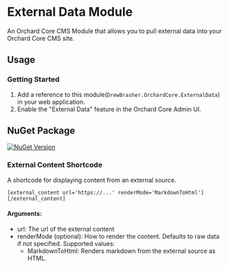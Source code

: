 ﻿# External Data Module
An Orchard Core CMS Module that allows you to pull external data into your Orchard Core CMS site.

## Usage
### Getting Started
1. Add a reference to this module(`DrewBrasher.OrchardCore.ExternalData`) in your web application.
2. Enable the "External Data" feature in the Orchard Core Admin UI.

## NuGet Package
[![NuGet Version](https://img.shields.io/nuget/v/DrewBrasher.OrchardCore.ExternalData)](https://www.nuget.org/packages/DrewBrasher.OrchardCore.ExternalData/)

### External Content Shortcode
A shortcode for displaying content from an external source.
```
[external_content url='https://...' renderMode='MarkdownToHtml'][/external_content]
```
#### Arguments:
- url: The url of the external content
- renderMode (optional): How to render the content. Defaults to raw data if not specified.
Supported values: 
  - MarkdownToHtml: Renders markdown from the external source as HTML.
